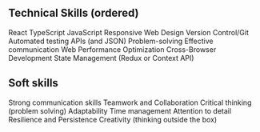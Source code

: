 ## Technical Skills (ordered)

React
TypeScript
JavaScript
Responsive Web Design
Version Control/Git
Automated testing
APIs (and JSON)
Problem-solving
Effective communication
Web Performance Optimization
Cross-Browser Development
State Management (Redux or Context API)


## Soft skills
Strong communication skills
Teamwork and Collaboration
Critical thinking (problem solving)
Adaptability
Time management
Attention to detail
Resilience and Persistence
Creativity (thinking outside the box)